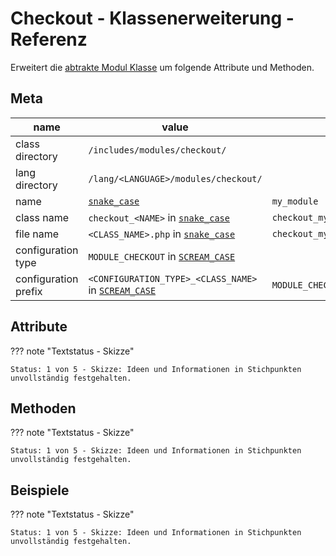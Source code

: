 # Checkout - Klassenerweiterung - Referenz

Erweitert die [abtrakte Modul Klasse](../module-class-abstract.md) um folgende Attribute und Methoden.

## Meta

| name                 | value                                                     | example                              |
|----------------------|-----------------------------------------------------------|--------------------------------------|
| class directory      | `/includes/modules/checkout/`                             |                                      |
| lang directory       | `/lang/<LANGUAGE>/modules/checkout/`                      |                                      |
| name                 | [`snake_case`](#)                                         | `my_module`                          |
| class name           | `checkout_<NAME>` in [`snake_case`](#)                    | `checkout_my_module`                 |
| file name            | `<CLASS_NAME>.php` in [`snake_case`](#)                   | `checkout_my_module.php`             |
| configuration type   | `MODULE_CHECKOUT` in [`SCREAM_CASE`](#)                   |                                      |
| configuration prefix | `<CONFIGURATION_TYPE>_<CLASS_NAME>` in [`SCREAM_CASE`](#) | `MODULE_CHECKOUT_CHECKOUT_MY_MODULE` |

## Attribute

??? note "Textstatus - Skizze"

    Status: 1 von 5 - Skizze: Ideen und Informationen in Stichpunkten unvollständig festgehalten.

## Methoden

??? note "Textstatus - Skizze"

    Status: 1 von 5 - Skizze: Ideen und Informationen in Stichpunkten unvollständig festgehalten.

## Beispiele

??? note "Textstatus - Skizze"

    Status: 1 von 5 - Skizze: Ideen und Informationen in Stichpunkten unvollständig festgehalten.
